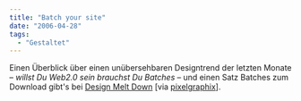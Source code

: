 ```yaml
---
title: "Batch your site"
date: "2006-04-28"
tags:
  - "Gestaltet"
---
```


Einen Überblick über einen unübersehbaren Designtrend der letzten Monate – _willst Du Web2.0 sein brauchst Du Batches_ – und einen Satz Batches zum Download gibt's bei [Design Melt Down](http://www.designmeltdown.com/chapters/Badges/) \[via [pixelgraphix](http://www.pixelgraphix.de/einzeiler/2006-04/badges-als-designelement.php)\].
